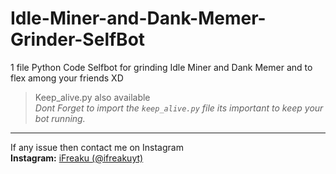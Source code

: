 # Idle-Miner-and-Dank-Memer-Grinder-SelfBot
1 file Python Code Selfbot for grinding Idle Miner and Dank Memer and to flex among your friends XD
> Keep_alive.py also available<br>
> *Dont Forget to import the `keep_alive.py` file its important to keep your bot running.*<br>
---
If any issue then contact me on Instagram<br>
**Instagram:** [iFreaku (@ifreakuyt)](https://www.instagram.com/ifreakuyt/)

